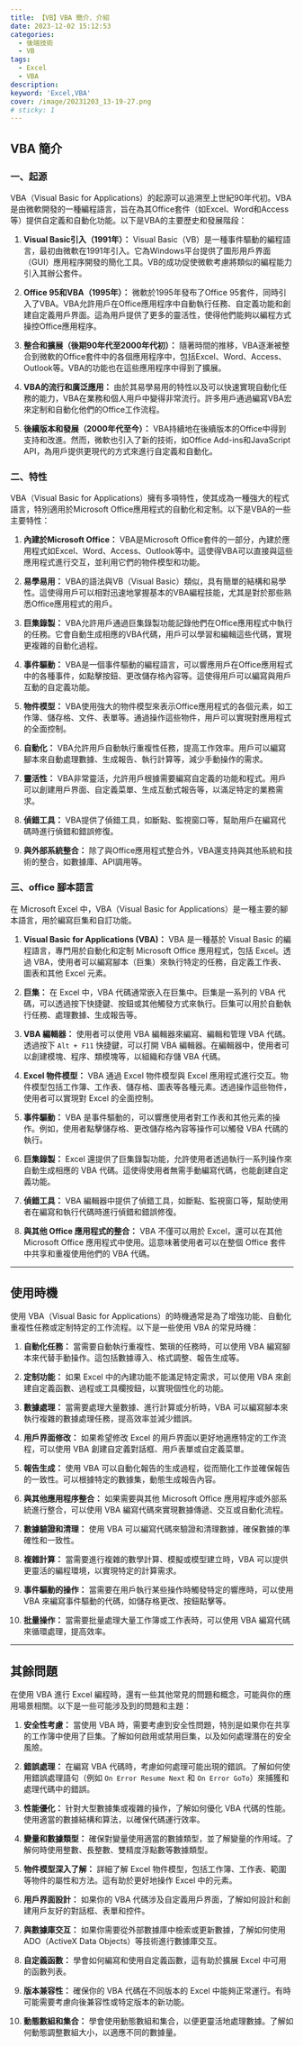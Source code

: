 ```yaml
---
title: 【VB】VBA 簡介、介紹
date: 2023-12-02 15:12:53
categories: 
  - 後端技術
  - VB
tags: 
  - Excel
  - VBA
description:
keyword: 'Excel,VBA'
cover: /image/20231203_13-19-27.png
# sticky: 1
---
```


## VBA 簡介
### 一、起源
VBA（Visual Basic for Applications）的起源可以追溯至上世紀90年代初。VBA是由微軟開發的一種編程語言，旨在為其Office套件（如Excel、Word和Access等）提供自定義和自動化功能。以下是VBA的主要歷史和發展階段：

1. **Visual Basic引入（1991年）：** Visual Basic（VB）是一種事件驅動的編程語言，最初由微軟在1991年引入。它為Windows平台提供了圖形用戶界面（GUI）應用程序開發的簡化工具。VB的成功促使微軟考慮將類似的編程能力引入其辦公套件。

2. **Office 95和VBA（1995年）：** 微軟於1995年發布了Office 95套件，同時引入了VBA。VBA允許用戶在Office應用程序中自動執行任務、自定義功能和創建自定義用戶界面。這為用戶提供了更多的靈活性，使得他們能夠以編程方式操控Office應用程序。

3. **整合和擴展（後期90年代至2000年代初）：** 隨著時間的推移，VBA逐漸被整合到微軟的Office套件中的各個應用程序中，包括Excel、Word、Access、Outlook等。VBA的功能也在這些應用程序中得到了擴展。

4. **VBA的流行和廣泛應用：** 由於其易學易用的特性以及可以快速實現自動化任務的能力，VBA在業務和個人用戶中變得非常流行。許多用戶通過編寫VBA宏來定制和自動化他們的Office工作流程。

5. **後續版本和發展（2000年代至今）：** VBA持續地在後續版本的Office中得到支持和改進。然而，微軟也引入了新的技術，如Office Add-ins和JavaScript API，為用戶提供更現代的方式來進行自定義和自動化。

### 二、特性
VBA（Visual Basic for Applications）擁有多項特性，使其成為一種強大的程式語言，特別適用於Microsoft Office應用程式的自動化和定制。以下是VBA的一些主要特性：

1. **內建於Microsoft Office：** VBA是Microsoft Office套件的一部分，內建於應用程式如Excel、Word、Access、Outlook等中。這使得VBA可以直接與這些應用程式進行交互，並利用它們的物件模型和功能。

2. **易學易用：** VBA的語法與VB（Visual Basic）類似，具有簡單的結構和易學性。這使得用戶可以相對迅速地掌握基本的VBA編程技能，尤其是對於那些熟悉Office應用程式的用戶。

3. **巨集錄製：** VBA允許用戶通過巨集錄製功能記錄他們在Office應用程式中執行的任務。它會自動生成相應的VBA代碼，用戶可以學習和編輯這些代碼，實現更複雜的自動化過程。

4. **事件驅動：** VBA是一個事件驅動的編程語言，可以響應用戶在Office應用程式中的各種事件，如點擊按鈕、更改儲存格內容等。這使得用戶可以編寫與用戶互動的自定義功能。

5. **物件模型：** VBA使用強大的物件模型來表示Office應用程式的各個元素，如工作簿、儲存格、文件、表單等。通過操作這些物件，用戶可以實現對應用程式的全面控制。

6. **自動化：** VBA允許用戶自動執行重複性任務，提高工作效率。用戶可以編寫腳本來自動處理數據、生成報告、執行計算等，減少手動操作的需求。

7. **靈活性：** VBA非常靈活，允許用戶根據需要編寫自定義的功能和程式。用戶可以創建用戶界面、自定義菜單、生成互動式報告等，以滿足特定的業務需求。

8. **偵錯工具：** VBA提供了偵錯工具，如斷點、監視窗口等，幫助用戶在編寫代碼時進行偵錯和錯誤修復。

9. **與外部系統整合：** 除了與Office應用程式整合外，VBA還支持與其他系統和技術的整合，如數據庫、API調用等。


### 三、office 腳本語言
在 Microsoft Excel 中，VBA（Visual Basic for Applications）是一種主要的腳本語言，用於編寫巨集和自訂功能。

1. **Visual Basic for Applications (VBA)：** VBA 是一種基於 Visual Basic 的編程語言，專門用於自動化和定制 Microsoft Office 應用程式，包括 Excel。透過 VBA，使用者可以編寫腳本（巨集）來執行特定的任務，自定義工作表、圖表和其他 Excel 元素。

2. **巨集：** 在 Excel 中，VBA 代碼通常嵌入在巨集中。巨集是一系列的 VBA 代碼，可以透過按下快捷鍵、按鈕或其他觸發方式來執行。巨集可以用於自動執行任務、處理數據、生成報告等。

3. **VBA 編輯器：** 使用者可以使用 VBA 編輯器來編寫、編輯和管理 VBA 代碼。透過按下 `Alt + F11` 快捷鍵，可以打開 VBA 編輯器。在編輯器中，使用者可以創建模塊、程序、類模塊等，以組織和存儲 VBA 代碼。

4. **Excel 物件模型：** VBA 通過 Excel 物件模型與 Excel 應用程式進行交互。物件模型包括工作簿、工作表、儲存格、圖表等各種元素。透過操作這些物件，使用者可以實現對 Excel 的全面控制。

5. **事件驅動：** VBA 是事件驅動的，可以響應使用者對工作表和其他元素的操作。例如，使用者點擊儲存格、更改儲存格內容等操作可以觸發 VBA 代碼的執行。

6. **巨集錄製：** Excel 還提供了巨集錄製功能，允許使用者透過執行一系列操作來自動生成相應的 VBA 代碼。這使得使用者無需手動編寫代碼，也能創建自定義功能。

7. **偵錯工具：** VBA 編輯器中提供了偵錯工具，如斷點、監視窗口等，幫助使用者在編寫和執行代碼時進行偵錯和錯誤修復。

8. **與其他 Office 應用程式的整合：** VBA 不僅可以用於 Excel，還可以在其他 Microsoft Office 應用程式中使用。這意味著使用者可以在整個 Office 套件中共享和重複使用他們的 VBA 代碼。

---

## 使用時機
使用 VBA（Visual Basic for Applications）的時機通常是為了增強功能、自動化重複性任務或定制特定的工作流程。以下是一些使用 VBA 的常見時機：

1. **自動化任務：** 當需要自動執行重複性、繁瑣的任務時，可以使用 VBA 編寫腳本來代替手動操作。這包括數據導入、格式調整、報告生成等。

2. **定制功能：** 如果 Excel 中的內建功能不能滿足特定需求，可以使用 VBA 來創建自定義函數、過程或工具欄按鈕，以實現個性化的功能。

3. **數據處理：** 當需要處理大量數據、進行計算或分析時，VBA 可以編寫腳本來執行複雜的數據處理任務，提高效率並減少錯誤。

4. **用戶界面修改：** 如果希望修改 Excel 的用戶界面以更好地適應特定的工作流程，可以使用 VBA 創建自定義對話框、用戶表單或自定義菜單。

5. **報告生成：** 使用 VBA 可以自動化報告的生成過程，從而簡化工作並確保報告的一致性。可以根據特定的數據集，動態生成報告內容。

6. **與其他應用程序整合：** 如果需要與其他 Microsoft Office 應用程序或外部系統進行整合，可以使用 VBA 編寫代碼來實現數據傳遞、交互或自動化流程。

7. **數據驗證和清理：** 使用 VBA 可以編寫代碼來驗證和清理數據，確保數據的準確性和一致性。

8. **複雜計算：** 當需要進行複雜的數學計算、模擬或模型建立時，VBA 可以提供更靈活的編程環境，以實現特定的計算需求。

9. **事件驅動的操作：** 當需要在用戶執行某些操作時觸發特定的響應時，可以使用 VBA 來編寫事件驅動的代碼，如儲存格更改、按鈕點擊等。

10. **批量操作：** 當需要批量處理大量工作簿或工作表時，可以使用 VBA 編寫代碼來循環處理，提高效率。

--- 

## 其餘問題
在使用 VBA 進行 Excel 編程時，還有一些其他常見的問題和概念，可能與你的應用場景相關。以下是一些可能涉及到的問題和主題：

1. **安全性考慮：** 當使用 VBA 時，需要考慮到安全性問題，特別是如果你在共享的工作簿中使用了巨集。了解如何啟用或禁用巨集，以及如何處理潛在的安全風險。

2. **錯誤處理：** 在編寫 VBA 代碼時，考慮如何處理可能出現的錯誤。了解如何使用錯誤處理語句（例如 `On Error Resume Next` 和 `On Error GoTo`）來捕獲和處理代碼中的錯誤。

3. **性能優化：** 针對大型數據集或複雜的操作，了解如何優化 VBA 代碼的性能。使用適當的數據結構和算法，以確保代碼運行效率。

4. **變量和數據類型：** 確保對變量使用適當的數據類型，並了解變量的作用域。了解何時使用整數、長整數、雙精度浮點數等數據類型。

5. **物件模型深入了解：** 詳細了解 Excel 物件模型，包括工作簿、工作表、範圍等物件的屬性和方法。這有助於更好地操作 Excel 中的元素。

6. **用戶界面設計：** 如果你的 VBA 代碼涉及自定義用戶界面，了解如何設計和創建用戶友好的對話框、表單和控件。

7. **與數據庫交互：** 如果你需要從外部數據庫中檢索或更新數據，了解如何使用 ADO（ActiveX Data Objects）等技術進行數據庫交互。

8. **自定義函數：** 學會如何編寫和使用自定義函數，這有助於擴展 Excel 中可用的函數列表。

9. **版本兼容性：** 確保你的 VBA 代碼在不同版本的 Excel 中能夠正常運行。有時可能需要考慮向後兼容性或特定版本的新功能。

10. **動態數組和集合：** 學會使用動態數組和集合，以便更靈活地處理數據。了解如何動態調整數組大小，以適應不同的數據量。

